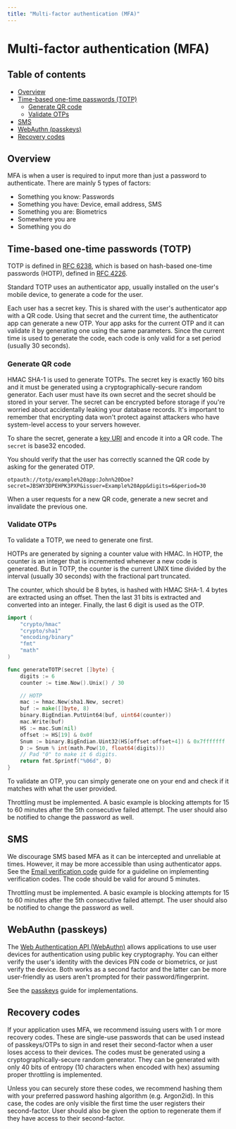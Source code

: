 ```yaml
---
title: "Multi-factor authentication (MFA)"
---
```


# Multi-factor authentication (MFA)

## Table of contents

- [Overview](#overview)
- [Time-based one-time passwords (TOTP)](#time-based-one-time-passwords-totp)
	- [Generate QR code](#generate-qr-code)
	- [Validate OTPs](#validate-otps)
- [SMS](#sms)
- [WebAuthn (passkeys)](#webauthn-passkeys)
- [Recovery codes](#recovery-codes)

## Overview

MFA is when a user is required to input more than just a password to authenticate. There are mainly 5 types of factors:

- Something you know: Passwords
- Something you have: Device, email address, SMS
- Something you are: Biometrics
- Somewhere you are
- Something you do

## Time-based one-time passwords (TOTP)

TOTP is defined in [RFC 6238](https://datatracker.ietf.org/doc/html/rfc6238), which is based on hash-based one-time passwords (HOTP), defined in [RFC 4226](https://www.ietf.org/rfc/rfc4226.txt).

Standard TOTP uses an authenticator app, usually installed on the user's mobile device, to generate a code for the user.

Each user has a secret key. This is shared with the user's authenticator app with a QR code. Using that secret and the current time, the authenticator app can generate a new OTP. Your app asks for the current OTP and it can validate it by generating one using the same parameters. Since the current time is used to generate the code, each code is only valid for a set period (usually 30 seconds).

### Generate QR code

HMAC SHA-1 is used to generate TOTPs. The secret key is exactly 160 bits and it must be generated using a cryptographically-secure random generator. Each user must have its own secret and the secret should be stored in your server. The secret can be encrypted before storage if you're worried about accidentally leaking your database records. It's important to remember that encrypting data won't protect against attackers who have system-level access to your servers however.

To share the secret, generate a [key URI](https://github.com/google/google-authenticator/wiki/Key-Uri-Format) and encode it into a QR code. The `secret` is base32 encoded.

You should verify that the user has correctly scanned the QR code by asking for the generated OTP.

```
otpauth://totp/example%20app:John%20Doe?secret=JBSWY3DPEHPK3PXP&issuer=Example%20App&digits=6&period=30
```

When a user requests for a new QR code, generate a new secret and invalidate the previous one.

### Validate OTPs

To validate a TOTP, we need to generate one first.

HOTPs are generated by signing a counter value with HMAC. In HOTP, the counter is an integer that is incremented whenever a new code is generated. But in TOTP, the counter is the current UNIX time divided by the interval (usually 30 seconds) with the fractional part truncated.

The counter, which should be 8 bytes, is hashed with HMAC SHA-1. 4 bytes are extracted using an offset. Then the last 31 bits is extracted and converted into an integer. Finally, the last 6 digit is used as the OTP.

```go
import (
	"crypto/hmac"
	"crypto/sha1"
	"encoding/binary"
	"fmt"
	"math"
)

func generateTOTP(secret []byte) {
	digits := 6
	counter := time.Now().Unix() / 30

	// HOTP
	mac := hmac.New(sha1.New, secret)
	buf := make([]byte, 8)
	binary.BigEndian.PutUint64(buf, uint64(counter))
	mac.Write(buf)
	HS := mac.Sum(nil)
	offset := HS[19] & 0x0f
	Snum := binary.BigEndian.Uint32(HS[offset:offset+4]) & 0x7fffffff
	D := Snum % int(math.Pow(10, float64(digits)))
	// Pad "0" to make it 6 digits.
	return fmt.Sprintf("%06d", D)
}
```

To validate an OTP, you can simply generate one on your end and check if it matches with what the user provided.

Throttling must be implemented. A basic example is blocking attempts for 15 to 60 minutes after the 5th consecutive failed attempt. The user should also be notified to change the password as well.

## SMS

We discourage SMS based MFA as it can be intercepted and unreliable at times. However, it may be more accessible than using authenticator apps. See the [Email verification code](/email-verification#email-verification-codes) guide for a guideline on implementing verification codes. The code should be valid for around 5 minutes.

Throttling must be implemented. A basic example is blocking attempts for 15 to 60 minutes after the 5th consecutive failed attempt. The user should also be notified to change the password as well.

## WebAuthn (passkeys)

The [Web Authentication API (WebAuthn)](https://developer.mozilla.org/en-US/docs/Web/API/Web_Authentication_API) allows applications to use user devices for authentication using public key cryptography. You can either verify the user's identity with the devices PIN code or biometrics, or just verify the device. Both works as a second factor and the latter can be more user-friendly as users aren't prompted for their password/fingerprint.

See the [passkeys](/passkeys) guide for implementations.

## Recovery codes

If your application uses MFA, we recommend issuing users with 1 or more recovery codes. These are single-use passwords that can be used instead of passkeys/OTPs to sign in and reset their second-factor when a user loses access to their devices. The codes must be generated using a cryptographically-secure random generator. They can be generated with only 40 bits of entropy (10 characters when encoded with hex) assuming proper throttling is implemented. 

Unless you can securely store these codes, we recommend hashing them with your preferred password hashing algorithm (e.g. Argon2id). In this case, the codes are only visible the first time the user registers their second-factor. User should also be given the option to regenerate them if they have access to their second-factor.
